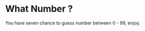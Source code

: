 What Number ?
=========================
You have seven chance to guess number between 0 - 99, enjoy.
